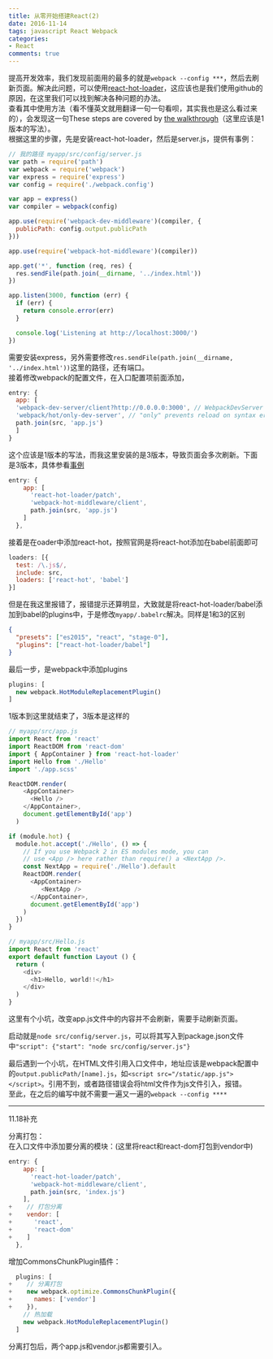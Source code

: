 ```yaml
---
title: 从零开始搭建React(2)
date: 2016-11-14
tags: javascript React Webpack
categories: 
- React
comments: true
---
```


提高开发效率，我们发现前面用的最多的就是`webpack --config ***`，然后去刷新页面。解决此问题，可以使用[react-hot-loader](https://github.com/gaearon/react-hot-loader)，这应该也是我们使用github的原因，在这里我们可以找到解决各种问题的办法。  
查看其中使用方法（看不懂英文就用翻译一句一句看呗，其实我也是这么看过来的），会发现这一句These steps are covered by [the walkthrough](http://gaearon.github.io/react-hot-loader/getstarted/)（这里应该是1版本的写法）。  
根据这里的步骤，先是安装react-hot-loader，然后是server.js，提供有事例：
```javascript
// 我的路径 myapp/src/config/server.js
var path = require('path')
var webpack = require('webpack')
var express = require('express')
var config = require('./webpack.config')

var app = express()
var compiler = webpack(config)

app.use(require('webpack-dev-middleware')(compiler, {
  publicPath: config.output.publicPath
}))

app.use(require('webpack-hot-middleware')(compiler))

app.get('*', function (req, res) {
  res.sendFile(path.join(__dirname, '../index.html'))
})

app.listen(3000, function (err) {
  if (err) {
    return console.error(err)
  }

  console.log('Listening at http://localhost:3000/')
})
```
需要安装express，另外需要修改`res.sendFile(path.join(__dirname, '../index.html'))`这里的路径，还有端口。  
接着修改webpack的配置文件，在入口配置项前面添加，
```javascript
entry: {
  app: [
  'webpack-dev-server/client?http://0.0.0.0:3000', // WebpackDevServer host and port
  'webpack/hot/only-dev-server', // "only" prevents reload on syntax errors
  path.join(src, 'app.js')
  ]
}
```
这个应该是1版本的写法，而我这里安装的是3版本，导致页面会多次刷新。下面是3版本，具体参看[事例](https://github.com/gaearon/react-hot-boilerplate/tree/next)
```javascript
entry: {
    app: [
      'react-hot-loader/patch',
      'webpack-hot-middleware/client',
      path.join(src, 'app.js')
    ]
  },
```
接着是在oader中添加react-hot，按照官网是将react-hot添加在babel前面即可
```javascript
loaders: [{
  test: /\.js$/,
  include: src,
  loaders: ['react-hot', 'babel']
}]
```
但是在我这里报错了，报错提示还算明显，大致就是将react-hot-loader/babel添加到babel的plugins中，于是修改`myapp/.babelrc`解决。同样是1和3的区别
```json
{
  "presets": ["es2015", "react", "stage-0"],
  "plugins": ["react-hot-loader/babel"]
}
```
最后一步，是webpack中添加plugins
```javascript
plugins: [
  new webpack.HotModuleReplacementPlugin()
]
```
1版本到这里就结束了，3版本是这样的
```javascript
// myapp/src/app.js
import React from 'react'
import ReactDOM from 'react-dom'
import { AppContainer } from 'react-hot-loader'
import Hello from './Hello'
import './app.scss'

ReactDOM.render(
    <AppContainer>
      <Hello />
    </AppContainer>,
    document.getElementById('app')
  )

if (module.hot) {
  module.hot.accept('./Hello', () => {
    // If you use Webpack 2 in ES modules mode, you can
    // use <App /> here rather than require() a <NextApp />.
    const NextApp = require('./Hello').default
    ReactDOM.render(
      <AppContainer>
         <NextApp />
      </AppContainer>,
      document.getElementById('app')
    )
  })
}
```
```javascript
// myapp/src/Hello.js
import React from 'react'
export default function Layout () {
  return (
    <div>
      <h1>Hello, world!!</h1>
    </div>
  )
}
```
这里有个小坑，改变app.js文件中的内容并不会刷新，需要手动刷新页面。

启动就是`node src/config/server.js`，可以将其写入到package.json文件中`"script": {"start": "node src/config/server.js"}`

最后遇到一个小坑，在HTML文件引用入口文件中，地址应该是webpack配置中的`output.publicPath/[name].js`，如`<script src="/static/app.js"></script>`。引用不到，或者路径错误会将html文件作为js文件引入，报错。  
至此，在之后的编写中就不需要一遍又一遍的`webpack --config ****`

------------------
11.18补充

分离打包：  
在入口文件中添加要分离的模块：(这里将react和react-dom打包到vendor中)
```javascript
entry: {
    app: [
      'react-hot-loader/patch',
      'webpack-hot-middleware/client',
      path.join(src, 'index.js')
    ],
+    // 打包分离
+    vendor: [
+      'react',
+      'react-dom'
+    ]
  },
```
增加CommonsChunkPlugin插件：
```javascript
  plugins: [
+    // 分离打包
+    new webpack.optimize.CommonsChunkPlugin({
+      names: ['vendor']
+    }),
    // 热加载
    new webpack.HotModuleReplacementPlugin()
  ]
```
分离打包后，两个app.js和vendor.js都需要引入。